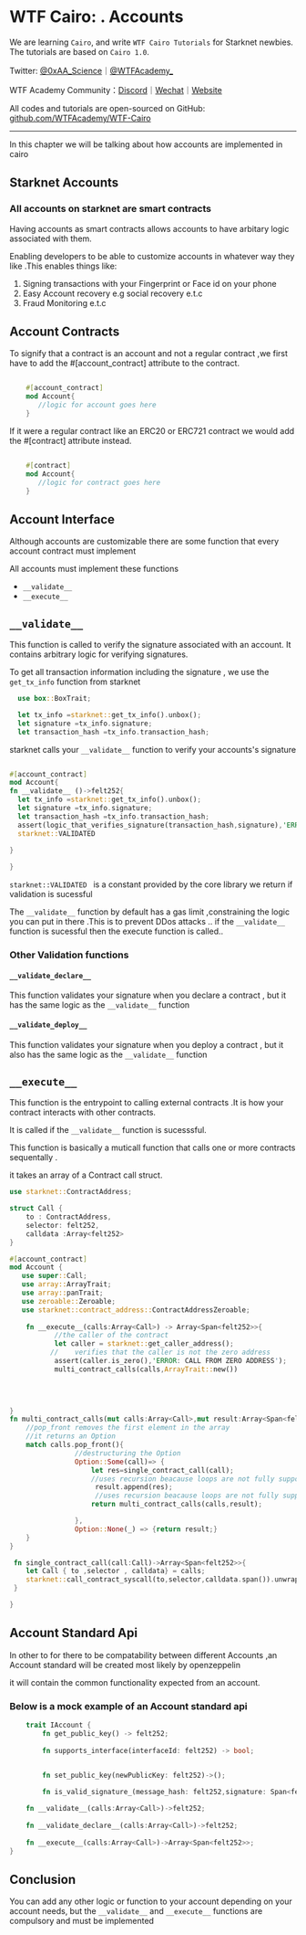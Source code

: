 # WTF Cairo: . Accounts

We are learning `Cairo`, and write `WTF Cairo Tutorials` for Starknet newbies. The tutorials are based on `Cairo 1.0`.

Twitter: [@0xAA_Science](https://twitter.com/0xAA_Science)｜[@WTFAcademy_](https://twitter.com/WTFAcademy_)

WTF Academy Community：[Discord](https://discord.wtf.academy)｜[Wechat](https://docs.google.com/forms/d/e/1FAIpQLSe4KGT8Sh6sJ7hedQRuIYirOoZK_85mizdw7vA1-YjodgJ-A/viewform?usp=sf_link)｜[Website](https://wtf.academy)

All codes and tutorials are open-sourced on GitHub: [github.com/WTFAcademy/WTF-Cairo](https://github.com/WTFAcademy/WTF-Cairo)

---
In this chapter we will be talking about how  accounts are implemented in cairo

## Starknet Accounts

### All accounts on starknet are smart contracts

Having accounts as smart contracts allows accounts to have arbitary logic associated with them.

Enabling developers to be able to customize accounts in whatever way they like .This enables things like:

1. Signing transactions with your Fingerprint or Face id on your phone
1. Easy Account recovery e.g social recovery e.t.c
1. Fraud Monitoring
e.t.c

## Account Contracts

To signify that a contract is an account and not a regular contract ,we first have to add the #[account_contract] attribute to the contract.

```rust

    #[account_contract]
    mod Account{
       //logic for account goes here
    }

```

If it were a regular contract  like an ERC20 or ERC721 contract we would add the #[contract] attribute instead.

```rust

    #[contract]
    mod Account{
       //logic for contract goes here
    }

```

## Account Interface

Although accounts are customizable there are some function that every account contract must implement

All accounts must implement these functions

- `__validate__`
- `__execute__`

## `__validate__`

This function is called to verify the signature associated with an account. It contains arbitrary logic for verifying signatures.

To get all transaction information including the signature , we use the `get_tx_info` function from starknet

```rust
  use box::BoxTrait;

  let tx_info =starknet::get_tx_info().unbox();
  let signature =tx_info.signature;
  let transaction_hash =tx_info.transaction_hash;

```

starknet calls your `__validate__` function to verify your accounts's signature

```rust

#[account_contract]
mod Account{
fn __validate__ ()->felt252{
  let tx_info =starknet::get_tx_info().unbox();
  let signature =tx_info.signature;
  let transaction_hash =tx_info.transaction_hash;
  assert(logic_that_verifies_signature(transaction_hash,signature),'ERROR : INVALID SIGNATURE')
  starknet::VALIDATED
  
}

}

```
```starknet::VALIDATED ``` is a constant provided by the core library we return if validation is sucessful

The `__validate__` function by default has a gas limit ,constraining the logic you can put in there .This is to prevent DDos attacks ..
if the `__validate__` function is sucessful then the execute function is called..

### Other Validation functions

#### `__validate_declare__` 
This function validates your signature when you declare a contract ,
but it has the same logic as the `__validate__` function

#### `__validate_deploy__` 
This function validates your signature when you deploy  a contract ,
but it also has the same logic as the `__validate__` function



## `__execute__`

This function is the entrypoint to calling external contracts .It is how your contract interacts with other contracts.

It is called if the `__validate__` function is  sucesssful.

This function is basically a muticall function that calls one or more contracts sequentally .

it takes an array of a Contract call struct.


```rust
use starknet::ContractAddress;

struct Call {
    to : ContractAddress,
    selector: felt252,
    calldata :Array<felt252>
}
```


```rust
#[account_contract]
mod Account {
   use super::Call;
   use array::ArrayTrait;
   use array::panTrait;
   use zeroable::Zeroable;
   use starknet::contract_address::ContractAddressZeroable;
    
    fn __execute__(calls:Array<Call>) -> Array<Span<felt252>>{
           //the caller of the contract
           let caller = starknet::get_caller_address();
          //    verifies that the caller is not the zero address
           assert(caller.is_zero(),'ERROR: CALL FROM ZERO ADDRESS');
           multi_contract_calls(calls,ArrayTrait::new())

            

            
}
fn multi_contract_calls(mut calls:Array<Call>,mut result:Array<Span<felt252>>)->Array<Span<felt252>>{
    //pop_front removes the first element in the array
    //it returns an Option
    match calls.pop_front(){
                //destructuring the Option
                Option::Some(call)=> {
                    let res=single_contract_call(call);
                    //uses recursion beacause loops are not fully supported currently
                     result.append(res);
                     //uses recursion beacause loops are not fully supported currently
                    return multi_contract_calls(calls,result);

                },
                Option::None(_) => {return result;}
    }
}

 fn single_contract_call(call:Call)->Array<Span<felt252>>{
    let Call { to ,selector , calldata} = calls;
    starknet::call_contract_syscall(to,selector,calldata.span()).unwrap_syscall()
 }

}

```

## Account Standard Api

In other to for there to be compatability between different Accounts ,an Account standard will be created most likely by openzeppelin

it will contain the common functionality expected from an account.

### Below is a mock example of an Account standard api

```rust
    trait IAccount {
        fn get_public_key() -> felt252;
    
        fn supports_interface(interfaceId: felt252) -> bool;
        

        fn set_public_key(newPublicKey: felt252)->();

        fn is_valid_signature_(message_hash: felt252,signature: Span<felt252>) -> bool;

    fn __validate__(calls:Array<Call>)->felt252;
    
    fn __validate_declare__(calls:Array<Call>)->felt252;
        
    fn __execute__(calls:Array<Call>)->Array<Span<felt252>>;
}
```

## Conclusion

You can add any other logic or function to your account depending on your account needs, but the `__validate__` and  `__execute__` functions are compulsory and must be implemented

